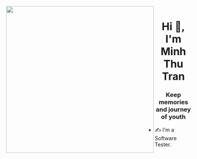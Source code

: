 <img align="left" width="400" src="https://github.githubassets.com/images/modules/profile/profile-first-repo.svg">
<h1 align="center">Hi 👋, I'm Minh Thu Tran</h1>
<p align="center">
  <h3 align="center">Keep memories and journey of youth</h3>
</p>


- ✍ I'm a Software Tester.

